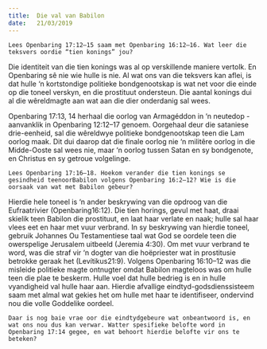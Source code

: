 ```yaml
---
title:  Die val van Babilon
date:   21/03/2019
---
```


`Lees Openbaring 17:12–15 saam met Openbaring 16:12–16. Wat leer die teksvers oordie “tien konings” jou?` 

Die identiteit van die tien konings was al op verskillende maniere vertolk. En Openbaring sê nie wie hulle is nie. Al wat ons van die teksvers kan aflei, is dat hulle ‘n kortstondige politieke bondgenootskap is wat net voor die einde op die toneel verskyn, en die prostituut ondersteun. Die aantal konings dui al die wêreldmagte aan wat aan die dier onderdanig sal wees. 

Openbaring 17:13, 14 herhaal die oorlog van Armagéddon in ‘n neutedop -aanvanklik in Openbaring 12:12–17 genoem. Oorgehaal deur die sataniese drie-eenheid, sal die wêreldwye politieke bondgenootskap teen die Lam oorlog maak. Dit dui daarop dat die finale oorlog nie ‘n militêre oorlog in die Midde-Ooste sal wees nie, maar ‘n oorlog tussen Satan en sy bondgenote, en Christus en sy getroue volgelinge. 

`Lees Openbaring 17:16–18. Hoekom verander die tien konings se gesindheid teenoorBabilon volgens Openbaring 16:2–12? Wie is die oorsaak van wat met Babilon gebeur?` 

Hierdie hele toneel is ‘n ander beskrywing van die opdroog van die Eufraatrivier (Openbaring16:12). Die tien horings, gevul met haat, draai skielik teen Babilon die prostituut, en laat haar verlate en naak; hulle sal haar vlees eet en haar met vuur verbrand. In sy beskrywing van hierdie toneel, gebruik Johannes Ou Testamentiese taal wat God se oordele teen die owerspelige Jerusalem uitbeeld (Jeremia 4:30). Om met vuur verbrand te word, was die straf vir ‘n dogter van die hoëpriester wat in prostitusie betrokke geraak het (Levítikus21:9). Volgens Openbaring 16:10–12 was die misleide politieke magte ontnugter omdat Babilon magteloos was om hulle teen die plae te beskerm. Hulle voel dat hulle bedrieg is en in hulle vyandigheid val hulle haar aan. Hierdie afvallige eindtyd-godsdienssisteem saam met almal wat gekies het om hulle met haar te identifiseer, ondervind nou die volle Goddelike oordeel. 

`Daar is nog baie vrae oor die eindtydgebeure wat onbeantwoord is, en wat ons nou dus kan verwar. Watter spesifieke belofte word in Openbaring 17:14 gegee, en wat behoort hierdie belofte vir ons te beteken?`